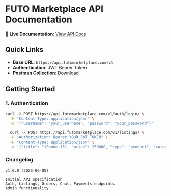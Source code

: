 # FUTO Marketplace API Documentation

🚀 **Live Documentation**: [View API Docs](https://yourusername.github.io/futo-marketplace-api-docs)

## Quick Links
- **Base URL**: `https://api.futomarketplace.com/v1`
- **Authentication**: JWT Bearer Token
- **Postman Collection**: [Download](./postman/futo-marketplace.json)

## Getting Started

### 1. Authentication
```bash
curl -X POST https://api.futomarketplace.com/v1/auth/login/ \
  -H "Content-Type: application/json" \
  -d '{"username": "your_username", "password": "your_password"}'

  curl -X POST https://api.futomarketplace.com/v1/listings/ \
  -H "Authorization: Bearer YOUR_JWT_TOKEN" \
  -H "Content-Type: application/json" \
  -d '{"title": "iPhone 13", "price": 250000, "type": "product", "category": "Electronics"}'
```

### Changelog
    v1.0.0 (2025-06-05)

    Initial API specification
    Auth, Listings, Orders, Chat, Payments endpoints
    Admin functionality